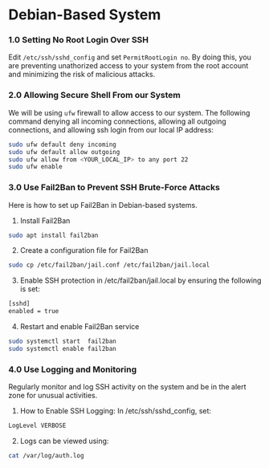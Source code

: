 # Debian-Based System

### 1.0 Setting No Root Login Over SSH
Edit `/etc/ssh/sshd_config` and set `PermitRootLogin no`.
By doing this, you are preventing unathorized access to your system from the root account and 
minimizing the risk of malicious attacks.

### 2.0 Allowing Secure Shell From our System  
We will be using `ufw` firewall to allow access to our system. The following command denying all incoming 
connections, allowing all outgoing connections, and allowing ssh login from our local IP address:
```bash
sudo ufw default deny incoming
sudo ufw default allow outgoing
sudo ufw allow from <YOUR_LOCAL_IP> to any port 22
sudo ufw enable
```

### 3.0 Use Fail2Ban to Prevent SSH Brute-Force Attacks
Here is how to set up Fail2Ban in Debian-based systems.
1. Install Fail2Ban
```bash
sudo apt install fail2ban
```
2. Create a configuration file for Fail2Ban
```bash
sudo cp /etc/fail2ban/jail.conf /etc/fail2ban/jail.local
```
3. Enable SSH protection in /etc/fail2ban/jail.local by ensuring the following is set:
```bash
[sshd]
enabled = true
```
4. Restart and enable Fail2Ban service
```bash
sudo systemctl start  fail2ban
sudo systemctl enable fail2ban
```

### 4.0 Use Logging and Monitoring
Regularly monitor and log SSH activity on the system and be in the alert zone for unusual activities.

1. How to Enable SSH Logging: In /etc/ssh/sshd_config, set:
```bash
LogLevel VERBOSE
```
2. Logs can be viewed using:
```bash
cat /var/log/auth.log
```
